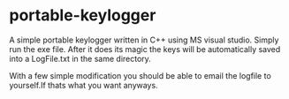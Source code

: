 # portable-keylogger
A simple portable keylogger written in C++ using MS visual studio.
Simply run the exe file. After it does its magic the keys will be automatically saved into a LogFile.txt in the same directory. 

With a few simple modification you should be able to email the logfile to yourself.If thats what you want anyways.
